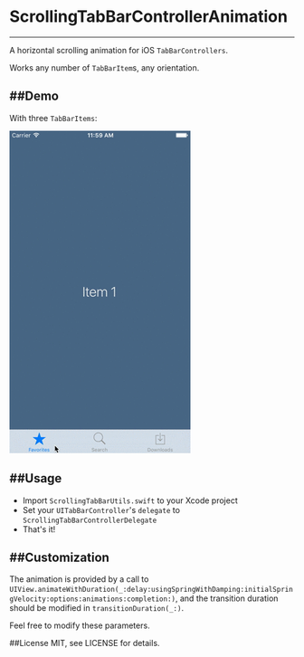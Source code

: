 # ScrollingTabBarControllerAnimation
------------------------------------

A horizontal scrolling animation for iOS `TabBarControllers`.

Works any number of `TabBarItem`s, any orientation.

##Demo
----------
With three `TabBarItems`:

!["ScrollingTabBarControllerAnimation with three tabs"](demo.gif)

##Usage
-------

* Import `ScrollingTabBarUtils.swift` to your Xcode project
* Set your `UITabBarController`'s `delegate` to `ScrollingTabBarControllerDelegate`
* That's it!

##Customization
---------------

The animation is provided by a call to `UIView.animateWithDuration(_:delay:usingSpringWithDamping:initialSpringVelocity:options:animations:completion:)`, and the transition duration should be modified in `transitionDuration(_:)`.

Feel free to modify these parameters.

##License
MIT, see LICENSE for details.
